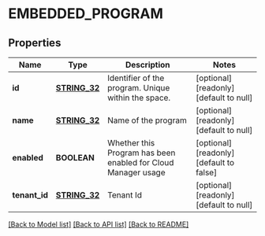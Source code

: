 # EMBEDDED_PROGRAM

## Properties
Name | Type | Description | Notes
------------ | ------------- | ------------- | -------------
**id** | [**STRING_32**](STRING_32.md) | Identifier of the program. Unique within the space. | [optional] [readonly] [default to null]
**name** | [**STRING_32**](STRING_32.md) | Name of the program | [optional] [readonly] [default to null]
**enabled** | **BOOLEAN** | Whether this Program has been enabled for Cloud Manager usage | [optional] [readonly] [default to false]
**tenant_id** | [**STRING_32**](STRING_32.md) | Tenant Id | [optional] [readonly] [default to null]

[[Back to Model list]](../README.md#documentation-for-models) [[Back to API list]](../README.md#documentation-for-api-endpoints) [[Back to README]](../README.md)


